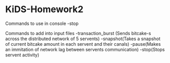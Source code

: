 # KiDS-Homework2

Commands to use in console
-stop

Commands to add into input files
-transaction_burst (Sends bitcake-s across the distributed network of 5 servents)
-snapshot(Takes a snapshot of current bitcake amount in each servent and their canals)
-pause(Makes an immitation of network lag between servents communication)
-stop(Stops servent activity)

